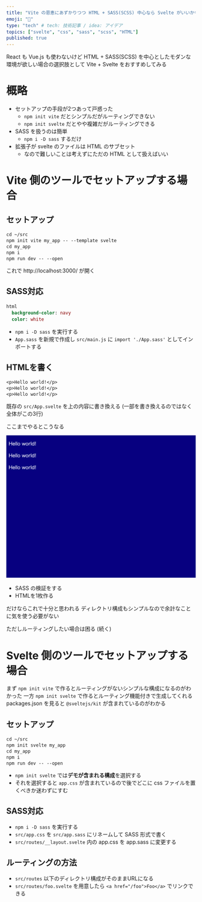 ```yaml
---
title: "Vite の恩恵にあずかりつつ HTML + SASS(SCSS) 中心なら Svelte がいいかもしれない"
emoji: "🍉"
type: "tech" # tech: 技術記事 / idea: アイデア
topics: ["svelte", "css", "sass", "scss", "HTML"]
published: true
---
```


React も Vue.js も使わないけど HTML + SASS(SCSS) を中心としたモダンな環境が欲しい場合の選択肢として Vite + Svelte をおすすめしてみる

# 概略 #

  * セットアップの手段が2つあって戸惑った
    * `npm init vite` だとシンプルだがルーティングできない
    * `npm init svelte` だとやや複雑だがルーティングできる
  * SASS を扱うのは簡単
    * `npm i -D sass` するだけ
  * 拡張子が svelte のファイルは HTML のサブセット
    * なので難しいことは考えずにただの HTML として扱えばいい

# Vite 側のツールでセットアップする場合 #

## セットアップ ##

```shell
cd ~/src
npm init vite my_app -- --template svelte
cd my_app
npm i
npm run dev -- --open
```

これで http://localhost:3000/ が開く

## SASS対応 ##

```sass:src/App.sass
html
  background-color: navy
  color: white
```

  * `npm i -D sass` を実行する
  * `App.sass` を新規で作成し `src/main.js` に `import './App.sass'` としてインポートする

## HTMLを書く ##

```html:src/App.svelte
<p>Hello world!</p>
<p>Hello world!</p>
<p>Hello world!</p>
```

既存の `src/App.svelte` を上の内容に書き換える
(一部を書き換えるのではなく全体がこの3行)

ここまでやるとこうなる

![](/images/4ff99e84325c47/browser_ss1.png)

  * SASS の検証をする
  * HTMLを1枚作る

だけならこれで十分と思われる
ディレクトリ構成もシンプルなので余計なことに気を使う必要がない

ただしルーティングしたい場合は困る (続く)

# Svelte 側のツールでセットアップする場合 #

まず `npm init vite` で作るとルーティングがないシンプルな構成になるのがわかった
一方 `npm init svelte` で作るとルーティング機能付きで生成してくれる
packages.json を見ると `@sveltejs/kit` が含まれているのがわかる

## セットアップ ##

```shell
cd ~/src
npm init svelte my_app
cd my_app
npm i
npm run dev -- --open
```

  * `npm init svelte` では**デモが含まれる構成**を選択する
  * それを選択すると `app.css` が含まれているので後でどこに css ファイルを置くべきか迷わずにすむ

## SASS対応 ##

  * `npm i -D sass` を実行する
  * `src/app.css` を `src/app.sass` にリネームして SASS 形式で書く
  * `src/routes/__layout.svelte` 内の app.css を app.sass に変更する

## ルーティングの方法 ##

  * `src/routes` 以下のディレクトリ構成がそのままURLになる
  * `src/routes/foo.svelte` を用意したら `<a href="/foo">Foo</a>` でリンクできる
